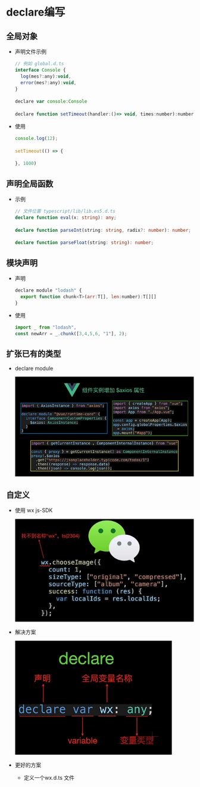 # declare编写

## 全局对象

  - 声明文件示例

    ```javascript
    // 例如 global.d.ts
    interface Console {
      log(mes?:any):void,
      error(mes?:any):void,
    }

    declare var console:Console

    declare function setTimeout(handler:()=> void, times:number):number
    ```

  - 使用

    ```javascript
    console.log(12);

    setTimeout(() => {

    }, 1000)
    ```

## 声明全局函数

  - 示例

    ```typescript
    // 文件位置 typescript/lib/lib.es5.d.ts
    declare function eval(x: string): any;

    declare function parseInt(string: string, radix?: number): number;

    declare function parseFloat(string: string): number;
    ```

## 模块声明

  - 声明

    ```javascript
    declare module "lodash" {
      export function chunk<T>(arr:T[], len:number):T[][]
    }
    ```

  - 使用

    ```javascript
    import _ from "lodash",
    const newArr = _.chunk([3,4,5,6, "1"], 2);
    ```

## 扩张已有的类型

  - declare module

    ![](image/image_OXYsSu37ER.png)

## 自定义

  - 使用 wx js-SDK

    ![](image/image_s1Gt_eb4ZV.png)

  - 解决方案

    ![](image/image_FHrHlC2imW.png)

  - 更好的方案

      - 定义一个wx.d.ts 文件
